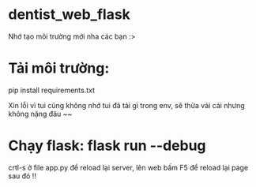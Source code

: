 # dentist_web_flask

Nhớ tạo môi trường mới nha các bạn :>

# Tải môi trường: 
pip install requirements.txt

Xin lỗi vì tui cũng không nhớ tui đã tải gì trong env, sẽ thừa vài cái nhưng không nặng đâu ~~

# Chạy flask: flask run --debug

crtl-s ở file app.py để reload lại server, lên web bấm F5 để reload lại page sau đó !!